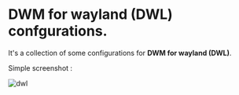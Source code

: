 # DWM for wayland (DWL) confgurations.
It's a collection of some configurations for **DWM for wayland (DWL)**.

Simple screenshot :

![dwl](https://github.com/lidgnulinux/DWM-for-wayland-conf/blob/main/2022-02-28T18:42:04%2C430515151%2B07:00.png "DWM for wayland")
